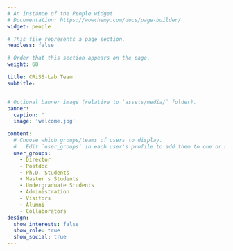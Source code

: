 ```yaml
---
# An instance of the People widget.
# Documentation: https://wowchemy.com/docs/page-builder/
widget: people

# This file represents a page section.
headless: false

# Order that this section appears on the page.
weight: 68

title: CRiSS-Lab Team
subtitle:


# Optional banner image (relative to `assets/media/` folder).
banner:
  caption: ''
  image: 'welcome.jpg'

content:
  # Choose which groups/teams of users to display.
  #   Edit `user_groups` in each user's profile to add them to one or more of these groups.
  user_groups:
    - Director
    - Postdoc
    - Ph.D. Students
    - Master's Students
    - Undergraduate Students
    - Administration
    - Visitors
    - Alumni
    - Collaborators
design:
  show_interests: false
  show_role: true
  show_social: true
---
```

